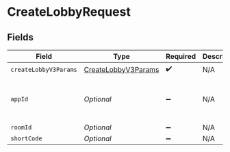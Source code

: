 # CreateLobbyRequest


## Fields

| Field                                                             | Type                                                              | Required                                                          | Description                                                       | Example                                                           |
| ----------------------------------------------------------------- | ----------------------------------------------------------------- | ----------------------------------------------------------------- | ----------------------------------------------------------------- | ----------------------------------------------------------------- |
| `createLobbyV3Params`                                             | [CreateLobbyV3Params](../../models/shared/CreateLobbyV3Params.md) | :heavy_check_mark:                                                | N/A                                                               |                                                                   |
| `appId`                                                           | *Optional<String>*                                                | :heavy_minus_sign:                                                | N/A                                                               | app-af469a92-5b45-4565-b3c4-b79878de67d2                          |
| `roomId`                                                          | *Optional<String>*                                                | :heavy_minus_sign:                                                | N/A                                                               | 2swovpy1fnunu                                                     |
| `shortCode`                                                       | *Optional<String>*                                                | :heavy_minus_sign:                                                | N/A                                                               | LFG4                                                              |
